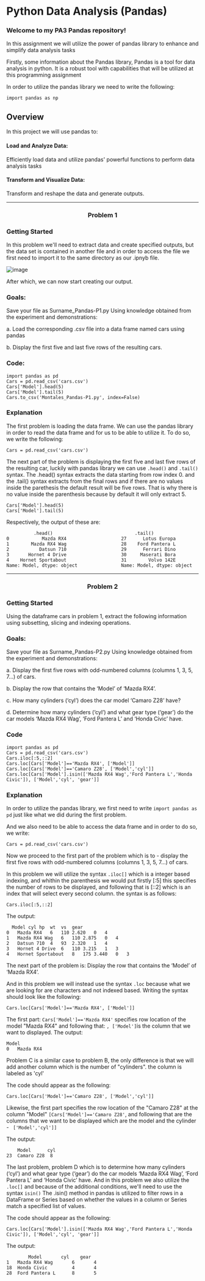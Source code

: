 # Python Data Analysis (Pandas) 
### Welcome to my PA3 Pandas repository! 
In this assignment we will utilize the power of pandas library to enhance and simplify data analysis tasks

Firstly, some information about the Pandas library, Pandas is a tool for data analysis in python. It is a robust tool with capabilities that will be utilized at this 
programming assignment

In order to utilize the pandas library we need to write the following:

```import pandas as np```

## Overview
In this project we will use pandas to:
#### Load and Analyze Data:
Efficiently load data and utilize pandas' powerful functions to perform data analysis tasks

#### Transform and Visualize Data: 
Transform and reshape the data and generate outputs.
 
 ---


### <p align="center"> Problem 1 </p>


### Getting Started

In this problem we'll need to extract data and create specified outputs, but the data set is contained in another file and in order to access the file we first need to import it to the same directory as our .ipnyb file.  


![image](https://github.com/user-attachments/assets/f1e912b8-7a23-459e-8a7c-ed2d3379b0f1)


After which, we can now start creating our output.

### Goals: 
Save your file as Surname_Pandas-P1.py
Using knowledge obtained from the experiment and demonstrations:

  a. Load the corresponding .csv file into a data frame named cars using pandas

  b. Display the first five and last five rows of the resulting cars.
### Code: 
```
import pandas as pd
Cars = pd.read_csv('cars.csv')
Cars['Model'].head(5)
Cars['Model'].tail(5)
Cars.to_csv('Montales_Pandas-P1.py', index=False)
```
### Explanation
The first problem is loading the data frame. We can use the pandas library in order to read the data frame and for us to be able to utilize it. To do so, we write the following:

```
Cars = pd.read_csv('cars.csv')
```

The next part of the problem is displaying the first five and last five rows of the resulting car, luckily with pandas library we can use ```.head()``` and ```.tail()``` syntax. The .head() syntax extracts the data starting from row index 0. and the .tail() syntax extracts from the final rows and if there are no values inside the parethesis the default result will be five rows. That is why there is no value inside the parenthesis because by default it will only extract 5.

```
Cars['Model'].head(5)
Cars['Model'].tail(5)
```
Respectively, the output of these are: 
```
          .head()                              .tail()
0            Mazda RX4                    27      Lotus Europa                 
1        Mazda RX4 Wag                    28    Ford Pantera L
2           Datsun 710                    29      Ferrari Dino   
3       Hornet 4 Drive                    30     Maserati Bora   
4    Hornet Sportabout                    31        Volvo 142E
Name: Model, dtype: object                Name: Model, dtype: object  

```

---

### <p align="center"> Problem 2 </p>


### Getting Started
Using the dataframe cars in problem 1, extract the following information using subsetting, slicing and
indexing operations.

### Goals: 
Save your file as Surname_Pandas-P2.py
Using knowledge obtained from the experiment and demonstrations:

a. Display the first five rows with odd-numbered columns (columns 1, 3, 5, 7...) of cars.

b. Display the row that contains the ‘Model’ of ‘Mazda RX4’.

c. How many cylinders (‘cyl’) does the car model ‘Camaro Z28’ have?

d. Determine how many cylinders (‘cyl’) and what gear type (‘gear’) do the car models ‘Mazda RX4
Wag’, ‘Ford Pantera L’ and ‘Honda Civic’ have.

### Code
```
import pandas as pd
Cars = pd.read_csv('cars.csv')
Cars.iloc[:5,::2]
Cars.loc[Cars['Model']=='Mazda RX4', ['Model']]
Cars.loc[Cars['Model']=='Camaro Z28', ['Model','cyl']]
Cars.loc[Cars['Model'].isin(['Mazda RX4 Wag','Ford Pantera L','Honda Civic']), ['Model','cyl', 'gear']]

```
### Explanation

In order to utilize the pandas library, we first need to write ```import pandas as pd``` just like what we did during the first problem.

And we also need to be able to access the data frame and in order to do so, we write:
```
Cars = pd.read_csv('cars.csv')
```

Now we proceed to the first part of the problem which is to - display the first five rows with odd-numbered columns (columns 1, 3, 5, 7...) of cars.

In this problem we will utilize the syntax ```.iloc[]``` which is a integer based indexing, and whithin the parenthesis we would put firstly [:5] this specifies the number of rows to be displayed, and following that is [::2] which is an index that will select every second column.
the syntax is as follows:

```
Cars.iloc[:5,::2]
```
The output: 
```
  Model	cyl	hp	wt	vs	gear
0	Mazda RX4	6	110	2.620	0	4
1	Mazda RX4 Wag	6	110	2.875	0	4
2	Datsun 710	4	93	2.320	1	4
3	Hornet 4 Drive	6	110	3.215	1	3
4	Hornet Sportabout	8	175	3.440	0	3
```
The next part of the problem is: Display the row that contains the ‘Model’ of ‘Mazda RX4’.

And in this problem we will instead use the syntax ```.loc``` because what we are looking for are characters and not indexed based. Writing the syntax should look like the following:

```
Cars.loc[Cars['Model']=='Mazda RX4', ['Model']]
```
The first part: ```Cars['Model']=='Mazda RX4'``` specifies row location of the model "Mazda RX4" and following that:  ```, ['Model']```is the column that we want to displayed.
The output: 

```
Model
0	Mazda RX4
```
Problem C is a similar case to problem B, the only difference is that we will add another column which is the number of "cylinders". the column is labeled as 'cyl'

The code should appear as the following:

```
Cars.loc[Cars['Model']=='Camaro Z28', ['Model','cyl']]
```
Likewise, the first part specifies the row location of the "Camaro Z28" at the column "Model" ```[Cars['Model']=='Camaro Z28'```, and following that are the columns that we want to be displayed which are the model and the cylinder - ``` ['Model','cyl']]```

The output:
```
    Model	   cyl
23	Camaro Z28	8
```
The last problem, problem D which is to determine how many cylinders (‘cyl’) and what gear type (‘gear’) do the car models ‘Mazda RX4
Wag’, ‘Ford Pantera L’ and ‘Honda Civic’ have. And in this problem we also utilize the ```.loc[]``` and because of the additional conditions, we'll need to use the syntax ```isin()``` 
The .isin() method in pandas is utilized to filter rows in a DataFrame or Series based on whether the values in a column or Series match a specified list of values. 

The code should appear as the following:
```
Cars.loc[Cars['Model'].isin(['Mazda RX4 Wag','Ford Pantera L','Honda Civic']), ['Model','cyl', 'gear']]
```

The output:
```
       	Model	    cyl	   gear
1	Mazda RX4 Wag	    6	    4
18	Honda Civic     	4    	4
28	Ford Pantera L  	8	    5
```
